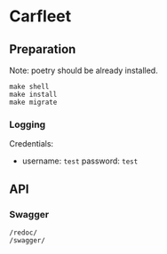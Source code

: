 # Carfleet

## Preparation

Note: poetry should be already installed.

~~~
make shell
make install
make migrate
~~~

### Logging

Credentials:
 * username: `test` password: `test`


## API

### Swagger
~~~
/redoc/
/swagger/
~~~


